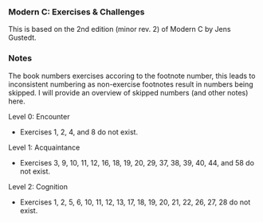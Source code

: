 ### Modern C: Exercises & Challenges
This is based on the 2nd edition (minor rev. 2) of Modern C by Jens Gustedt.

### Notes
The book numbers exercises accoring to the footnote number, this leads to inconsistent numbering as non-exercise footnotes result in numbers being skipped.
I will provide an overview of skipped numbers (and other notes) here.

Level 0: Encounter
- Exercises 1, 2, 4, and 8 do not exist.

Level 1: Acquaintance
- Exercises 3, 9, 10, 11, 12, 16, 18, 19, 20, 29, 37, 38, 39, 40, 44, and 58 do not exist.

Level 2: Cognition
- Exercises 1, 2, 5, 6, 10, 11, 12, 13, 17, 18, 19, 20, 21, 22, 26, 27, 28 do not exist.